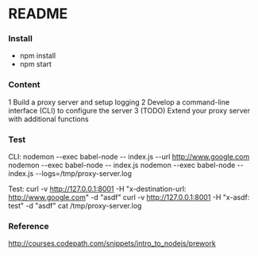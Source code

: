 # README

### Install
- npm install 
- npm start

### Content
1 Build a proxy server and setup logging
2 Develop a command-line interface (CLI) to configure the server
3 (TODO) Extend your proxy server with additional functions 

### Test
CLI:
nodemon --exec babel-node -- index.js --url http://www.google.com
nodemon --exec babel-node -- index.js
nodemon --exec babel-node -- index.js --logs=/tmp/proxy-server.log
 
Test:
curl -v http://127.0.0.1:8001 -H "x-destination-url: http://www.google.com" -d "asdf"
curl -v http://127.0.0.1:8001 -H "x-asdf: test" -d "asdf"
cat /tmp/proxy-server.log

### Reference 
http://courses.codepath.com/snippets/intro_to_nodejs/prework
